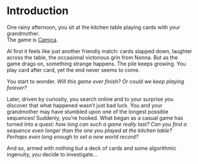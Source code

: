 # Introduction

One rainy afternoon, you sit at the kitchen table playing cards with your grandmother.\
The game is [Camica][bmn].

At first it feels like just another friendly match: cards slapped down, laughter across the table, the occasional victorious grin from Nonna.
But as the game drags on, something strange happens.
The pile keeps growing.
You play card after card, yet the end never seems to come.

You start to wonder.
_Will this game ever finish?
Or could we keep playing forever?_

Later, driven by curiosity, you search online and to your surprise you discover that what happened wasn’t just bad luck.
You and your grandmother may have stumbled upon one of the longest possible sequences!
Suddenly, you're hooked.
What began as a casual game has turned into a quest: _how long can such a game really last?_
_Can you find a sequence even longer than the one you played at the kitchen table?_
_Perhaps even long enough to set a new world record?_

And so, armed with nothing but a deck of cards and some algorithmic ingenuity, you decide to investigate…

[bmn]: https://en.wikipedia.org/wiki/Beggar-my-neighbour
